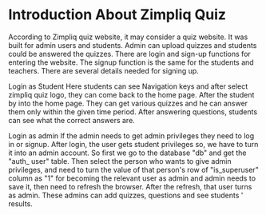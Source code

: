 # Introduction About Zimpliq Quiz

According to Zimpliq quiz website, it may consider a quiz website. It was built for admin users and students. Admin can upload quizzes and students could be answered the quizzes. There are login and sign-up functions for entering the website. The signup function is the same for the students and teachers. There are several details needed for signing up.

Login as Student 
Here students can see Navigation keys and after select zimpliq quiz logo, they can come back to the home page. After the student by into the home page. They can get various quizzes and he can answer them only within the given time period. After answering questions, students can see what the correct answers are.

Login as admin 
If the admin needs to get admin privileges they need to log in or signup. After login, the user gets student privileges so, we have to turn it into an admin account. So first we go to the database "db" and get the "auth_ user" table. Then select the person who wants to give admin privileges, and need to turn the value of that person's row of "is_superuser" column as "1" for becoming the relevant user as admin and admin needs to save it, then need to refresh the browser. After the refresh, that user turns as admin. These admins can add quizzes, questions and see students ' results.
